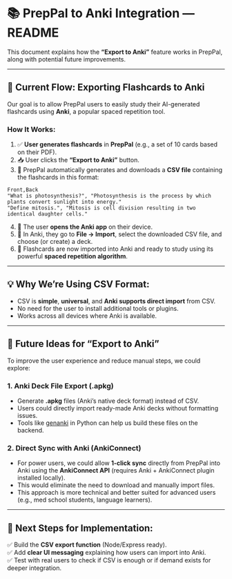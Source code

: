 
# 📚 PrepPal to Anki Integration — README

This document explains how the **“Export to Anki”** feature works in PrepPal, along with potential future improvements.

---

## 🔗 Current Flow: Exporting Flashcards to Anki

Our goal is to allow PrepPal users to easily study their AI-generated flashcards using **Anki**, a popular spaced repetition tool.

### How It Works:

1. ✅ **User generates flashcards** in **PrepPal** (e.g., a set of 10 cards based on their PDF).
2. 📥 User clicks the **“Export to Anki”** button.
3. 💾 PrepPal automatically generates and downloads a **CSV file** containing the flashcards in this format:

```
Front,Back
"What is photosynthesis?", "Photosynthesis is the process by which plants convert sunlight into energy."
"Define mitosis.", "Mitosis is cell division resulting in two identical daughter cells."
```

4. 📂 The user **opens the Anki app** on their device.
5. 🔄 In Anki, they go to **File → Import**, select the downloaded CSV file, and choose (or create) a deck.
6. 🎉 Flashcards are now imported into Anki and ready to study using its powerful **spaced repetition algorithm**.

---

## 💡 Why We’re Using CSV Format:

- CSV is **simple**, **universal**, and **Anki supports direct import** from CSV.
- No need for the user to install additional tools or plugins.
- Works across all devices where Anki is available.

---

## 🚀 Future Ideas for “Export to Anki”

To improve the user experience and reduce manual steps, we could explore:

### 1. **Anki Deck File Export (.apkg)**
- Generate **.apkg** files (Anki’s native deck format) instead of CSV.
- Users could directly import ready-made Anki decks without formatting issues.
- Tools like [genanki](https://github.com/kerrickstaley/genanki) in Python can help us build these files on the backend.

### 2. **Direct Sync with Anki (AnkiConnect)**
- For power users, we could allow **1-click sync** directly from PrepPal into Anki using the **AnkiConnect API** (requires Anki + AnkiConnect plugin installed locally).
- This would eliminate the need to download and manually import files.
- This approach is more technical and better suited for advanced users (e.g., med school students, language learners).

---

## 📌 Next Steps for Implementation:

✅ Build the **CSV export function** (Node/Express ready).  
✅ Add **clear UI messaging** explaining how users can import into Anki.  
✅ Test with real users to check if CSV is enough or if demand exists for deeper integration.
